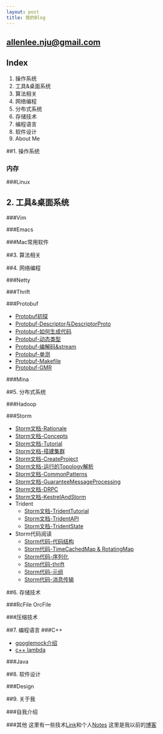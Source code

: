 ```yaml
---
layout: post
title: 我的Blog
---
```


## allenlee.nju@gmail.com

## Index

1. 操作系统
2. 工具&桌面系统
3. 算法相关
4. 网络编程
5. 分布式系统
6. 存储技术
7. 编程语言
8. 软件设计
9. About Me

##1. 操作系统

### 内存

###Linux

## 2. 工具&桌面系统

###Vim

###Emacs

###Mac常用软件

##3. 算法相关

##4. 网络编程

###Netty

###Thrift

###Protobuf

+ [Protobuf初探](/protobuf-fisrt-exploration/)
+ [Protobuf-Descriptor与DescriptorProto](/protobuf-descriptor/)
+ [Protobuf-如何生成代码](/protobuf-generator/)
+ [Protobuf-动态类型](/protobuf-dynamic-compile/)
+ [Protobuf-编解码&stream](/protobuf-codec/)
+ [Protobuf-单测](/protobuf-unittest/)
+ [Protobuf-Makefile](/protobuf-makefile/)
+ [Protobuf-GMR](/protobuf-reflection/)

###Mina

##5. 分布式系统

###Hadoop

###Storm

+ [Storm文档-Rationale](/storm-docs-rationale/)
+ [Storm文档-Concepts](/storm-docs-concepts/)
+ [Storm文档-Tutorial](/storm-docs-tutorial/)
+ [Storm文档-搭建集群](/storm-docs-setting-up-a-storm-cluster/)
+ [Storm文档-CreateProject](/storm-docs-create-a-new-storm-project/)
+ [Storm文档-运行的Topology解析](/storm-docs-what-makes-a-running-topology/)
+ [Storm文档-CommonPatterns](/storm-docs-common-patterns/)
+ [Storm文档-GuaranteeMessageProcessing](/storm-docs-guaranteeing-message-processing/)
+ [Storm文档-DRPC](/storm-docs-distributed-rpc/)
+ [Storm文档-KestrelAndStorm](/storm-docs-kestrel-and-storm/)
+ Trident
    + [Storm文档-TridentTutorial](/storm-docs-trident-tutorial/)
    + [Storm文档-TridentAPI](/storm-docs-trident-api/)
    + [Storm文档-TridentState](/storm-docs-trident-state/)
+ Storm代码阅读
    + [Storm代码-代码结构](/storm-code-structure-of-the-codebase/)
    + [Storm代码-TimeCachedMap & RotatingMap](/storm-code-timecachemap-rotatingmap/)
    + [Storm代码-序列化](/storm-code-serialization/)
    + [Storm代码-thrift](/storm-code-thrift/)
    + [Storm代码-元组](/storm-code-tuple/)
    + [Storm代码-消息传输](/storm-code-messaging/)

##6. 存储技术

###RcFile OrcFile

###压缩技术

##7. 编程语言
###C++

+ [googlemock介绍](/gmock/)
+ [c++ lambda](/cpp-lambda/)

###Java

##8. 软件设计

###Design

##9. 关于我

###自我介绍

###其他
这里有一些技术[Link](/link/)和个人[Notes](/notes/)
这里是我以前的[博客](http://www.allen2660.com)
